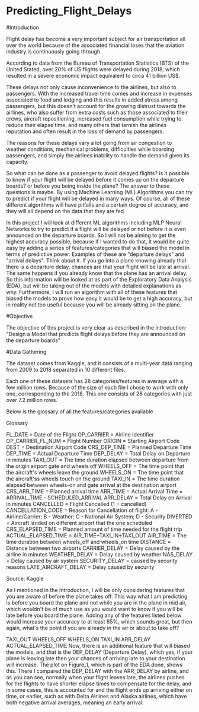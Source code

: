 # Predicting_Flight_Delays

#Introduction

Flight delay has become a very important subject for air transportation all over the world because of the associated financial loses that the aviation industry is continuously going through.

According to data from the Bureau of Transportation Statistics (BTS) of the United Stated, over 20% of US flights were delayed during 2018, which resulted in a severe economic impact equivalent to circa 41 billion US$.

These delays not only cause inconvenience to the airlines, but also to passengers. With the increased travel time comes and increase in expenses associated to food and lodging and this results in added stress among passengers, but this doesn't account for the growing distrust towards the airlines, who also suffer from extra costs such as those associated to their crews, aircraft repositioning, increased fuel consumption while trying to reduce their elapse time, and many others that tarnish the airlines reputation and often result in the loss of demand by passengers.

The reasons for these delays vary a lot going from air congestion to weather conditions, mechanical problems, difficulties while boarding passengers, and simply the airlines inability to handle the demand given its capacity.

So what can be done as a passenger to avoid delayed flights? is it possible to know if your flight will be delayed before it comes up on the departure boards? or before you being inside the plane? The answer to these questions is maybe. By using Machine Learning (ML) Algorithms you can try to predict if your flight will be delayed in many ways. Of course, all of these different algorithms will have pitfalls and a certain degree of accuracy, and they will all depend on the data that they are fed.

In this project I will look at different ML algorithms including MLP Neural Networks to try to predict if a flight will be delayed or not before it is even announced on the departure boards. So I will not be aiming to get the highest accuracy possible, because if I wanted to do that, it would be quite easy by adding a series of features/categories that will biased the model in terms of predictive power. Examples of these are "departure delays" and "arrival delays". Think about it. If you go into a plane knowing already that there is a departure delay, chances are that your flight will be late at arrival. The same happens if you already know that the plane has an arrival delay. So this information will be looked at as part of the Exploratory Data Analysis (EDA), but will be taking out of the models with detailed explanations as why. Furthermore, I will run an algorithm with all of these features that biased the models to prove how easy it would be to get a high accuracy, but in reality not too useful because you will be already sitting on the plane.

#Objective

The objective of this project is very clear as described in the introduction: "Design a Model that predicts flight delays before they are announced on the departure boards"

#Data Gathering

The dataset comes from Kaggle, and it consists of a multi-year data ranging from 2009 to 2018 separated in 10 different files.

Each one of these datasets has 28 categories/features in average with a few million rows. Because of the size of each file I chose to work with only one, corresponding to the 2018. This one consists of 28 categories with just over 7.2 million rows.

Below is the glossary of all the features/categories available

Glossary

FL_DATE = Date of the Flight
OP_CARRIER = Airline Identifier
OP_CARRIER_FL_NUM = Flight Number
ORIGIN = Starting Airport Code
DEST = Destination Airport Code
CRS_DEP_TIME = Planned Departure Time
DEP_TIME = Actual Departure Time
DEP_DELAY = Total Delay on Departure in minutes
TAXI_OUT = The time duration elapsed between departure from the origin airport gate and wheels off
WHEELS_OFF = The time point that the aircraft's wheels leave the ground
WHEELS_ON = The time point that the aircraft'ss wheels touch on the ground
TAXI_IN = The time duration elapsed between wheels-on and gate arrival at the destination airport
CRS_ARR_TIME = Planned arrival time
ARR_TIME = Actual Arrival Time = ARRIVAL_TIME - SCHEDULED_ARRIVAL
ARR_DELAY = Total Delay on Arrival in minutes
CANCELLED = Flight Cancelled (1 = cancelled)
CANCELLATION_CODE = Reason for Cancellation of flight: A - Airline/Carrier; B - Weather; C - National Air System; D - Security
DIVERTED = Aircraft landed on different airport that the one scheduled
CRS_ELAPSED_TIME = Planned amount of time needed for the flight trip
ACTUAL_ELAPSED_TIME = AIR_TIME+TAXI_IN+TAXI_OUT
AIR_TIME = The time duration between wheels_off and wheels_on time
DISTANCE = Distance between two airports
CARRIER_DELAY = Delay caused by the airline in minutes
WEATHER_DELAY = Delay caused by weather
NAS_DELAY = Delay caused by air system
SECURITY_DELAY = caused by security reasons
LATE_AIRCRAFT_DELAY = Delay caused by security

Source: Kaggle

As I mentioned in the Introduction, I will be only considering features that you are aware of before the plane takes off. This way what I am predicting is before you board the plane and not while you are in the plane in mid air, which wouldn't be of much use as you would want to know if you will be late before you board the plane. Adding any of the features listed below would increase your accuracy to at least 85%, which sounds great, but then again, what's the point if you are already in the air or about to take off?

TAXI_OUT
WHEELS_OFF
WHEELS_ON
TAXI_IN
ARR_DELAY
ACTUAL_ELAPSED_TIME
Now, there is an additional feature that will biased the models, and that is the DEP_DELAY (Departure Delay), which yes, if your plane is leaving late then your chances of arriving late to your destination will increase. The plot on Figure_1, which is part of the EDA done, shows this. There I compared the DEP_DELAY with the ARR_DELAY by airline, and as you can see, normally when your flight leaves late, the airlines pushes for the flights to have shorter elapse times to compensate for the delay, and in some cases, this is accounted for and the flight ends up arriving either on time, or earlier, such as with Delta Airlines and Alaska airlines, which have both negative arrival averages, meaning an early arrival.

